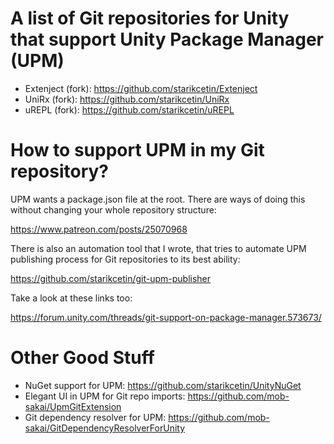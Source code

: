 # A list of Git repositories for Unity that support Unity Package Manager (UPM)

* Extenject (fork): https://github.com/starikcetin/Extenject
* UniRx (fork): https://github.com/starikcetin/UniRx
* uREPL (fork): https://github.com/starikcetin/uREPL

# How to support UPM in my Git repository?
UPM wants a package.json file at the root. There are ways of doing this without changing your whole repository structure:

https://www.patreon.com/posts/25070968

There is also an automation tool that I wrote, that tries to automate UPM publishing process for Git repositories to its best ability:

https://github.com/starikcetin/git-upm-publisher

Take a look at these links too:

https://forum.unity.com/threads/git-support-on-package-manager.573673/


# Other Good Stuff

* NuGet support for UPM: https://github.com/starikcetin/UnityNuGet
* Elegant UI in UPM for Git repo imports: https://github.com/mob-sakai/UpmGitExtension
* Git dependency resolver for UPM: https://github.com/mob-sakai/GitDependencyResolverForUnity

